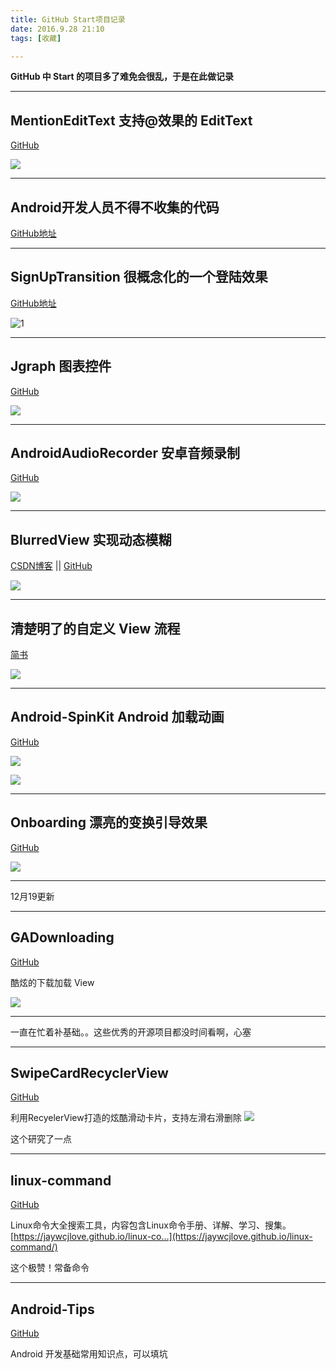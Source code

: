 ```yaml
---
title: GitHub Start项目记录
date: 2016.9.28 21:10
tags: [收藏]

---
```


**GitHub 中 Start 的项目多了难免会很乱，于是在此做记录**

---

## **MentionEditText** 支持@效果的 EditText

[GitHub](https://github.com/luckyandyzhang/MentionEditText.git)

![](https://github.com/luckyandyzhang/MentionEditText/raw/master/art/demo.gif)

---

## Android开发人员不得不收集的代码

[GitHub地址](https://github.com/Blankj/AndroidUtilCode/blob/master/README-CN.md) 

<!-- more -->

---

## SignUpTransition 很概念化的一个登陆效果

[GitHub地址](https://github.com/JeasonWong/SignUpTransition)

![1](https://raw.githubusercontent.com/jeasonwong/signuptransition/master/screenshots/scene.gif)

---

## Jgraph 图表控件

[GitHub](https://github.com/mychoices/Jgraph)

![](https://raw.githubusercontent.com/mychoices/Jgraph/master/gif/4.gif) 

---

## AndroidAudioRecorder 安卓音频录制

[GitHub](https://github.com/adrielcafe/AndroidAudioRecorder) 

![](https://raw.githubusercontent.com/adrielcafe/AndroidAudioRecorder/master/demo.gif)

---

## BlurredView 实现动态模糊

[CSDN博客](http://blog.csdn.net/wl9739/article/details/51955598) || [GitHub](https://github.com/wl9739/BlurredView)

![](https://github.com/wl9739/BlurredView/raw/master/Gif/demo.gif)

---

## 清楚明了的自定义 View 流程

[简书](http://www.jianshu.com/p/86e867b9bee8)

![](http://upload-images.jianshu.io/upload_images/1336465-88301b3939940077?imageMogr2/auto-orient/strip)

---

## **Android-SpinKit** Android 加载动画

[GitHub](https://github.com/ybq/Android-SpinKit)

![](https://raw.githubusercontent.com/ybq/AndroidSpinKit/master/art/screen.gif)

![](https://raw.githubusercontent.com/ybq/AndroidSpinKit/master/art/screen2.gif)

---

## **Onboarding** 漂亮的变换引导效果

[GitHub](https://github.com/eoinfogarty/Onboarding)

![](https://github.com/eoinfogarty/Onboarding/raw/master/graphics/example.gif)

---

12月19更新

---

## **GADownloading**
[GitHub](https://github.com/Ajian-studio/GADownloading)

酷炫的下载加载 View

![](https://github.com/Ajian-studio/GADownloading/raw/master/raw/loadingView_full_v.gif)

---

一直在忙着补基础。。这些优秀的开源项目都没时间看啊，心塞

---

## **SwipeCardRecyclerView**

[GitHub](https://github.com/HalfStackDeveloper/SwipeCardRecyclerView)

利用RecyelerView打造的炫酷滑动卡片，支持左滑右滑删除
![](https://camo.githubusercontent.com/d2e33faa5af849a6c0ca986f996a8cb489676061/687474703a2f2f6f6433356563626e6c2e626b742e636c6f7564646e2e636f6d2f7377697065636172642e676966)

这个研究了一点

---
## linux-command

[GitHub](https://github.com/jaywcjlove/linux-command)

Linux命令大全搜索工具，内容包含Linux命令手册、详解、学习、搜集。 [https://jaywcjlove.github.io/linux-co…](https://jaywcjlove.github.io/linux-command/)

这个极赞！常备命令

---

## **Android-Tips**

[GitHub](https://github.com/tangqi92/Android-Tips)

Android 开发基础常用知识点，可以填坑